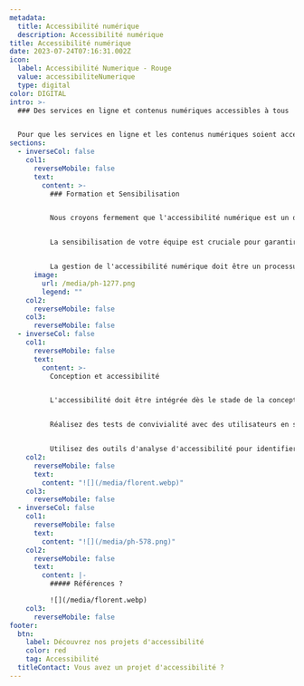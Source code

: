 ```yaml
---
metadata:
  title: Accessibilité numérique
  description: Accessibilité numérique
title: Accessibilité numérique
date: 2023-07-24T07:16:31.002Z
icon:
  label: Accessibilité Numerique - Rouge
  value: accessibiliteNumerique
  type: digital
color: DIGITAL
intro: >-
  ### Des services en ligne et contenus numériques accessibles à tous


  Pour que les services en ligne et les contenus numériques soient accessibles à tous, y compris les personnes en situation de handicap, il est essentiel de se conformer aux normes et aux bonnes pratiques en matière d'accessibilité.
sections:
  - inverseCol: false
    col1:
      reverseMobile: false
      text:
        content: >-
          ### Formation et Sensibilisation


          Nous croyons fermement que l'accessibilité numérique est un droit fondamental, et nous sommes déterminés à aider nos clients à offrir des expériences en ligne accessibles à tous.


          La sensibilisation de votre équipe est cruciale pour garantir que l'accessibilité numérique devienne une priorité au sein de votre organisation. Nous proposons des sessions de formation personnalisées pour sensibiliser vos employés aux enjeux de l'accessibilité et les aider à intégrer ces bonnes pratiques dans leur travail quotidien.


          La gestion de l'accessibilité numérique doit être un processus continu, intégré dans la culture de l'entreprise et soutenu par une solide sensibilisation et une expertise en la matière. Cela garantira que les produits et services numériques sont accessibles à tous, améliorant ainsi l'expérience utilisateur et répondant aux obligations légales.
      image:
        url: /media/ph-1277.png
        legend: ""
    col2:
      reverseMobile: false
    col3:
      reverseMobile: false
  - inverseCol: false
    col1:
      reverseMobile: false
      text:
        content: >-
          Conception et accessibilité


          L'accessibilité doit être intégrée dès le stade de la conception. Assurez-vous que les wireframes, les maquettes et les spécifications tiennent compte des besoins des utilisateurs en situation de handicap.


          Réalisez des tests de convivialité avec des utilisateurs en situation de handicap pour identifier les problèmes d'accessibilité potentiels.


          Utilisez des outils d'analyse d'accessibilité pour identifier et corriger les problèmes d'accessibilité.
    col2:
      reverseMobile: false
      text:
        content: "![](/media/florent.webp)"
    col3:
      reverseMobile: false
  - inverseCol: false
    col1:
      reverseMobile: false
      text:
        content: "![](/media/ph-578.png)"
    col2:
      reverseMobile: false
      text:
        content: |-
          ##### Références ? 

          ![](/media/florent.webp)
    col3:
      reverseMobile: false
footer:
  btn:
    label: Découvrez nos projets d'accessibilité
    color: red
    tag: Accessibilité
  titleContact: Vous avez un projet d'accessibilité ?
---
```

